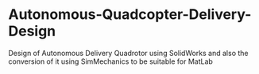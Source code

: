 # Autonomous-Quadcopter-Delivery-Design
Design of  Autonomous Delivery Quadrotor using SolidWorks and also the conversion of it using SimMechanics to be suitable for MatLab

